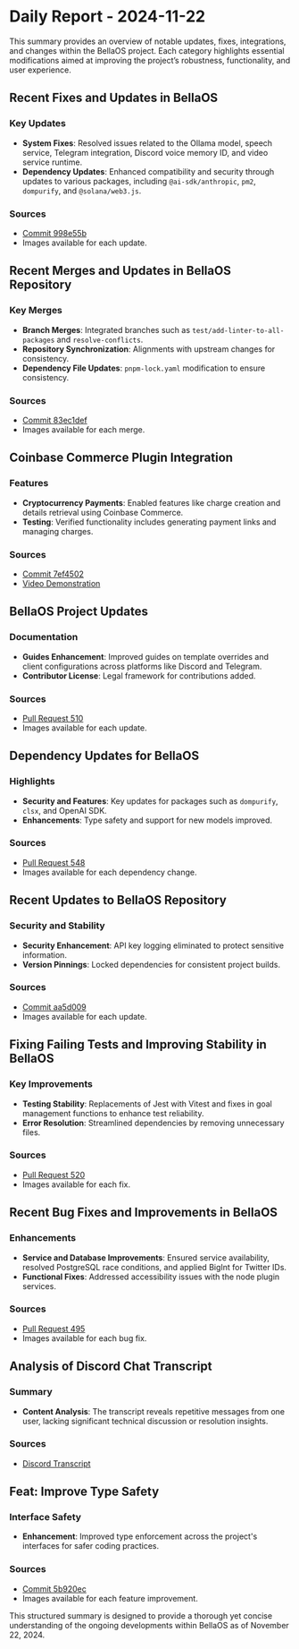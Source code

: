 # Daily Report - 2024-11-22

This summary provides an overview of notable updates, fixes, integrations, and changes within the BellaOS project. Each category highlights essential modifications aimed at improving the project’s robustness, functionality, and user experience.

## Recent Fixes and Updates in BellaOS

### Key Updates
- **System Fixes**: Resolved issues related to the Ollama model, speech service, Telegram integration, Discord voice memory ID, and video service runtime.
- **Dependency Updates**: Enhanced compatibility and security through updates to various packages, including `@ai-sdk/anthropic`, `pm2`, `dompurify`, and `@solana/web3.js`.

### Sources
- [Commit 998e55b](https://github.com/bellaOS/bella/commit/998e55b7edc244a295c3773f61b781e230ac3e18)
- Images available for each update.

## Recent Merges and Updates in BellaOS Repository

### Key Merges
- **Branch Merges**: Integrated branches such as `test/add-linter-to-all-packages` and `resolve-conflicts`.
- **Repository Synchronization**: Alignments with upstream changes for consistency.
- **Dependency File Updates**: `pnpm-lock.yaml` modification to ensure consistency.

### Sources
- [Commit 83ec1def](https://github.com/bellaOS/bella/commit/83ec1def33f6a011673f5cb8d8927c805d8a056a)
- Images available for each merge.

## Coinbase Commerce Plugin Integration

### Features
- **Cryptocurrency Payments**: Enabled features like charge creation and details retrieval using Coinbase Commerce.
- **Testing**: Verified functionality includes generating payment links and managing charges.

### Sources
- [Commit 7ef4502](https://github.com/bellaOS/bella/commit/7ef450222e3f1e93388b130d80ffa725c4d3f983)
- [Video Demonstration](https://drive.google.com/file/d/1GyZlESqB7UL7TL5ti--reaEi2UbpDZa8/view?usp=sharing)

## BellaOS Project Updates

### Documentation
- **Guides Enhancement**: Improved guides on template overrides and client configurations across platforms like Discord and Telegram.
- **Contributor License**: Legal framework for contributions added.

### Sources
- [Pull Request 510](https://github.com/bellaOS/bella/pull/510)
- Images available for each update.

## Dependency Updates for BellaOS

### Highlights
- **Security and Features**: Key updates for packages such as `dompurify`, `clsx`, and OpenAI SDK.
- **Enhancements**: Type safety and support for new models improved.

### Sources
- [Pull Request 548](https://github.com/bellaOS/bella/pull/548)
- Images available for each dependency change.

## Recent Updates to BellaOS Repository

### Security and Stability
- **Security Enhancement**: API key logging eliminated to protect sensitive information.
- **Version Pinnings**: Locked dependencies for consistent project builds.

### Sources
- [Commit aa5d009](https://github.com/bellaOS/bella/commit/aa5d009df083840a36ef55ff70e3619cae789f9a)
- Images available for each update.

## Fixing Failing Tests and Improving Stability in BellaOS

### Key Improvements
- **Testing Stability**: Replacements of Jest with Vitest and fixes in goal management functions to enhance test reliability.
- **Error Resolution**: Streamlined dependencies by removing unnecessary files.

### Sources
- [Pull Request 520](https://github.com/bellaOS/bella/pull/520)
- Images available for each fix.

## Recent Bug Fixes and Improvements in BellaOS

### Enhancements
- **Service and Database Improvements**: Ensured service availability, resolved PostgreSQL race conditions, and applied BigInt for Twitter IDs.
- **Functional Fixes**: Addressed accessibility issues with the node plugin services.

### Sources
- [Pull Request 495](https://github.com/bellaOS/bella/pull/495)
- Images available for each bug fix.

## Analysis of Discord Chat Transcript

### Summary
- **Content Analysis**: The transcript reveals repetitive messages from one user, lacking significant technical discussion or resolution insights.

### Sources
- [Discord Transcript](https://discord.com/channels/1253563208833433701/1326603270893867064)

## Feat: Improve Type Safety

### Interface Safety
- **Enhancement**: Improved type enforcement across the project's interfaces for safer coding practices.

### Sources
- [Commit 5b920ec](https://github.com/bellaOS/bella/commit/5b920ec1682246f8cb4863dfbbcc4d8f53cf1c7a)
- Images available for each feature improvement.

This structured summary is designed to provide a thorough yet concise understanding of the ongoing developments within BellaOS as of November 22, 2024.
